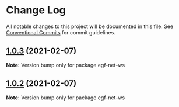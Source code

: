# Change Log

All notable changes to this project will be documented in this file.
See [Conventional Commits](https://conventionalcommits.org) for commit guidelines.

## [1.0.3](https://e.coding.net/AILHC/easy-game-framework/EasyGameFrameworkOpen/compare/egf-net-ws@1.0.2...egf-net-ws@1.0.3) (2021-02-07)

**Note:** Version bump only for package egf-net-ws





## [1.0.2](https://e.coding.net/AILHC/easy-game-framework/EasyGameFrameworkOpen/compare/egf-net-ws@1.0.1...egf-net-ws@1.0.2) (2021-02-07)

**Note:** Version bump only for package egf-net-ws
